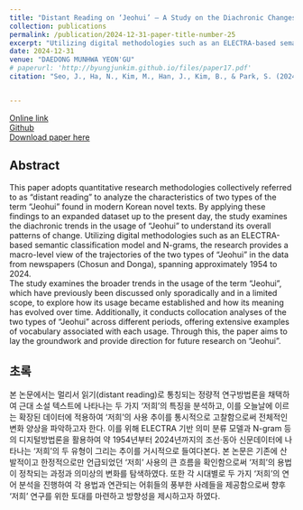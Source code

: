 ```yaml
---
title: "Distant Reading on ‘Jeohui’ ― A Study on the Diachronic Changes of Two Types of ‘Jeohui’ Applying an ELECTRA-Based Semantic Classification Model and N-gram Analysis<br>(멀리서 읽는 “저희”― ELECTRA 기반 의미 분류 모델과 N-gram을 활용한 두 가지 ‘저희’의 통시적 변화 양상 연구)"
collection: publications
permalink: /publication/2024-12-31-paper-title-number-25
excerpt: "Utilizing digital methodologies such as an ELECTRA-based semantic classification model and N-grams, the research provides a macro-level view of the trajectories of the two types of “Jeohui” in the data from newspapers (Chosun and Donga), spanning approximately 1954 to 2024."
date: 2024-12-31
venue: "DAEDONG MUNHWA YEON'GU"
# paperurl: 'http://byungjunkim.github.io/files/paper17.pdf'
citation: "Seo, J., Ha, N., Kim, M., Han, J., Kim, B., & Park, S. (2024). Distant Reading on ‘Jeohui’ ― A study on the diachronic changes of two types of ‘Jeohui’ applying an ELECTRA-based semantic classification model and N-gram analysis. <i>Daedong Munhwa Yeon'gu</i>, 128, 513–548. https://doi.org/10.18219/ddmh..128.202412.513"


---
```

[Online link](http://doi.org/10.18219/ddmh..128.202412.513)  
[Github](https://github.com/J-Jaehyun-SEO/Project_Jeohui)    
[Download paper here](http://byungjunkim.github.io/files/paper25.pdf)


## Abstract
This paper adopts quantitative research methodologies collectively referred to as “distant reading” to analyze the characteristics of two types of the term “Jeohui” found in modern Korean novel texts. By applying these findings to an expanded dataset up to the present day, the study examines the diachronic trends in the usage of “Jeohui” to understand its overall patterns of change. Utilizing digital methodologies such as an ELECTRA-based semantic classification model and N-grams, the research provides a macro-level view of the trajectories of the two types of “Jeohui” in the data from newspapers (Chosun and Donga), spanning approximately 1954 to 2024.  
The study examines the broader trends in the usage of the term “Jeohui”, which have previously been discussed only sporadically and in a limited scope, to explore how its usage became established and how its meaning has evolved over time. Additionally, it conducts collocation analyses of the two types of “Jeohui” across different periods, offering extensive examples of vocabulary associated with each usage. Through this, the paper aims to lay the groundwork and provide direction for future research on “Jeohui”.

## 초록
본 논문에서는 멀리서 읽기(distant reading)로 통칭되는 정량적 연구방법론을 채택하여 근대 소설 텍스트에 나타나는 두 가지 ‘저희’의 특징을 분석하고, 이를 오늘날에 이르는 확장된 데이터에 적용하여 ‘저희’의 사용 추이를 통시적으로 고찰함으로써 전체적인 변화 양상을 파악하고자 한다. 이를 위해 ELECTRA 기반 의미 분류 모델과 N-gram 등의 디지털방법론을 활용하여 약 1954년부터 2024년까지의 조선·동아 신문데이터에 나타나는 ‘저희’의 두 유형이 그리는 추이를 거시적으로 들여다본다. 본 논문은 기존에 산발적이고 한정적으로만 언급되었던 ‘저희’ 사용의 큰 흐름을 확인함으로써 ‘저희’의 용법이 정착되는 과정과 의미상의 변화를 탐색하였다. 또한 각 시대별로 두 가지 ‘저희’의 연어 분석을 진행하여 각 용법과 연관되는 어휘들의 풍부한 사례들을 제공함으로써 향후 ‘저희’ 연구를 위한 토대를 마련하고 방향성을 제시하고자 하였다.